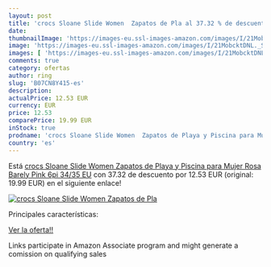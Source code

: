 ```yaml
---
layout: post
title: 'crocs Sloane Slide Women  Zapatos de Pla al 37.32 % de descuento'
date: 
thumbnailImage: 'https://images-eu.ssl-images-amazon.com/images/I/21MobcktDNL._SL200_.jpg'
image: 'https://images-eu.ssl-images-amazon.com/images/I/21MobcktDNL._SL200_.jpg'
images: [ 'https://images-eu.ssl-images-amazon.com/images/I/21MobcktDNL._SL200_.jpg' ]
comments: true
category: ofertas
author: ring
slug: 'B07CN8Y415-es'
description:
actualPrice: 12.53 EUR
currency: EUR
price: 12.53
comparePrice: 19.99 EUR
inStock: true
prodname: 'crocs Sloane Slide Women  Zapatos de Playa y Piscina para Mujer  Rosa  Barely Pink 6pi   34/35 EU'
country: 'es'
---
```


Está [crocs Sloane Slide Women  Zapatos de Playa y Piscina para Mujer  Rosa  Barely Pink 6pi   34/35 EU](https://www.amazon.es/dp/B07CN8Y415/?tag=tolees-21) con 37.32 de descuento por 12.53 EUR (original: 19.99 EUR) en el siguiente enlace!

[![crocs Sloane Slide Women  Zapatos de Pla](https://images-eu.ssl-images-amazon.com/images/I/21MobcktDNL._SL200_.jpg)](https://www.amazon.es/dp/B07CN8Y415/?tag=tolees-21)

Principales características:


[Ver la oferta!!](https://www.amazon.es/dp/B07CN8Y415/?tag=tolees-21)

Links participate in Amazon Associate program and might generate a comission on qualifying sales


